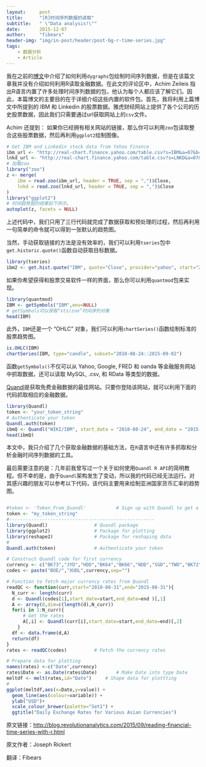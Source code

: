 ```yaml
---
layout:     post
title:      "[R]时间序列数据的读取"
subtitle:   " \"Data analysis!\""
date:       2015-12-07
author:     "fibears"
header-img: "img/in-post/header/post-bg-r-time-series.jpg"
tags:
    - 数据分析
    - Article
---
```




我在之前的[博文](http://blog.revolutionanalytics.com/2015/08/plotting-time-series-in-r.html)中介绍了如何利用`dygraphs`包绘制时间序列数据，但是在该篇文章我并没有介绍如何利用R读取金融数据。在此文的评论区中，Achim Zeileis 指出R语言内置了许多处理时间序列数据的包，他认为每个人都应该了解它们。因此，本篇博文的主要目的在于详细介绍这些内置的软件包。首先，我将利用上篇博文中所提到的 IBM 和 Linkedin 的股票数据。雅虎财经网站上提供了各个公司的历史股票数据，因此我们只需要通过url获取网站上的`csv`文件。

Achim 还提到：
	如果你已经拥有相关网站的链接，那么你可以利用`zoo`包读取整合这些股票数据，然后再利用`ggplot2`绘制图像。

```r
# Get IBM and Linkedin stock data from Yahoo Finance
ibm_url <- "http://real-chart.finance.yahoo.com/table.csv?s=IBM&a=07&b=24&c=2010&d=07&e=24&f=2015&g=d&ignore=.csv"
lnkd_url <- "http://real-chart.finance.yahoo.com/table.csv?s=LNKD&a=07&b=24&c=2010&d=07&e=24&f=2015&g=d&ignore=.csv"
# 加载zoo
library("zoo")
z <- merge(
	ibm = read.zoo(ibm_url, header = TRUE, sep = ",")$Close,
	lnkd = read.zoo(lnkd_url, header = TRUE, sep = ",")$Close
)
library("ggplot2")
# 时间趋势图的结果如下所示。
autoplot(z, facets = NULL)
```

上述代码中，我们只用了三行代码就完成了数据获取和预处理的过程，然后再利用一句简单的命令就可以得到一张默认的趋势图。

当然，手动获取链接的方法是没有效率的，我们可以利用`tseries`包中`get.historic.quote()`函数自动获取目标数据。

```r
library(tseries)
ibm2 <- get.hist.quote("IBM", quote="Close", provider="yahoo", start="2010-08-24", end="2015-09-02",retclass="zoo")
```

如果你希望获得和股票交易软件一样的界面，那么你可以利用`quantmod`包来实现。

```r
library(quantmod)
IBM <- getSymbols("IBM",env=NULL)
# getSymbols可以获取“xts/zoo”时间序列对象
head(IBM)
```

此外，`IBM`还是一个 “OHLC” 对象，我们可以利用`chartSeries()`函数绘制标准的股票趋势图。

```r
is.OHLC(IBM)
chartSeries(IBM, type="candle", subset="2010-08-24::2015-09-02")
```

函数`getSymbols()`不仅可以从 Yahoo, Google, FRED 和 oanda 等金融服务网站中抓取数据，还可以读取 MySQL, .csv, 和 RData 等类型的数据。

[Quandl](https://www.quandl.com)是获取免费金融数据的最佳网站。只要你登陆该网站，就可以利用下面的代码抓取相应的金融数据。

```r
library(Quandl)
token <- "your_token_string"
# Authenticate your token
Quandl.auth(token) 
ibmQ <- Quandl("WIKI/IBM", start_data = "2010-08-24", end_date = "2015-09-03")
head(ibmQ)

```

本文中，我只介绍了几个获取金融数据的基础方法，在`R`语言中还有许多抓取和分析金融时间序列数据的工具。

最后需要注意的是：几年前我曾写过一个关于如何使用`Quandl R API`的简明教程。但不幸的是，由于`Quandl`架构发生了变动，所以我的代码已经无法运行。对其感兴趣的朋友可以参考以下代码，该代码主要用来绘制亚洲国家货币汇率的趋势图。

```r

#token <- 'Token_From_Quandl'			# Sign up with Quandl to get a token
token <- "my_token_string"
#-----------------------------------------------------
library(Quandl)					# Quandl package
library(ggplot2)				# Package for plotting
library(reshape2)				# Package for reshaping data
#
Quandl.auth(token)				# Authenticate your token

# Construct Quandl code for first currency
currency <- c("BK73","JYD","HDD","BK64","BK66","NDD","SGD","TWD","BK72")
codes <- paste("BOE/","XUDL",currency,sep="")

# Function to fetch major currency rates from Quandl
readQC <- function(curr,start="2010-08-31",end="2015-08-31"){
  N_curr <- length(curr)
  d <- Quandl(codes[1],start_date=start,end_date=end )[,1]
  A <- array(0,dim=c(length(d),N_curr))
  for(i in 1:N_curr){
      # Get the rates
      A[,i] <- Quandl(curr[i],start_date=start,end_date=end)[,2]
    }
  df <- data.frame(d,A)
  return(df)
}
rates <- readQC(codes)			# Fetch the currency rates

# Prepare data for plotting
names(rates) <-c("Date",currency)
rates$Date <- as.Date(rates$Date)		# Make Date into type Date
meltdf <- melt(rates,id="Date")		# Shape data for plottting
#
ggplot(meltdf,aes(x=Date,y=value)) + 
  geom_line(aes(colour=variable)) +
  ylab("USD")+
  scale_colour_brewer(palette="Set1") +
  ggtitle("Daily Exchange Rates for Various Asian Currencies") 

```

原文链接：http://blog.revolutionanalytics.com/2015/09/reading-financial-time-series-with-r.html

原文作者：Joseph Rickert

翻译：Fibears





